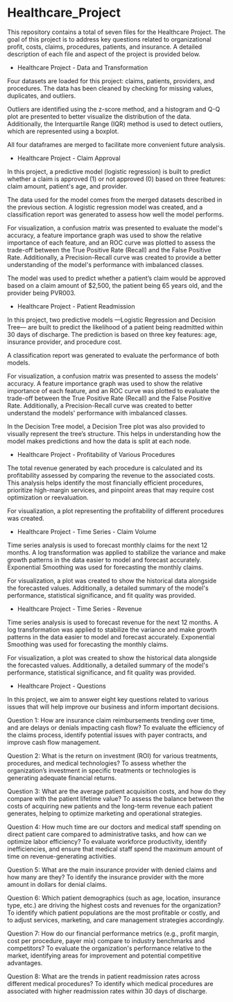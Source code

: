 # Healthcare_Project
This repository contains a total of seven files for the Healthcare Project. The goal of this project is to address key questions related to organizational profit, costs, claims, procedures, patients, and insurance. A detailed description of each file and aspect of the project is provided below.

* Healthcare Project - Data and Transformation

Four datasets are loaded for this project: claims, patients, providers, and procedures. The data has been cleaned by checking for missing values, duplicates, and outliers.

Outliers are identified using the z-score method, and a histogram and Q-Q plot are presented to better visualize the distribution of the data. Additionally, the Interquartile Range (IQR) method is used to detect outliers, which are represented using a boxplot.

All four dataframes are merged to facilitate more convenient future analysis.

* Healthcare Project - Claim Approval

In this project, a predictive model (logistic regression) is built to predict whether a claim is approved (1) or not approved (0) based on three features: claim amount, patient's age, and provider.

The data used for the model comes from the merged datasets described in the previous section. A logistic regression model was created, and a classification report was generated to assess how well the model performs.

For visualization, a confusion matrix was presented to evaluate the model's accuracy, a feature importance graph was used to show the relative importance of each feature, and an ROC curve was plotted to assess the trade-off between the True Positive Rate (Recall) and the False Positive Rate. Additionally, a Precision-Recall curve was created to provide a better understanding of the model's performance with imbalanced classes.

The model was used to predict whether a patient’s claim would be approved based on a claim amount of $2,500, the patient being 65 years old, and the provider being PVR003.

* Healthcare Project - Patient Readmission

In this project, two predictive models —Logistic Regression and Decision Tree— are built to predict the likelihood of a patient being readmitted within 30 days of discharge. The prediction is based on three key features: age, insurance provider, and procedure cost.

A classification report was generated to evaluate the performance of both models.

For visualization, a confusion matrix was presented to assess the models' accuracy. A feature importance graph was used to show the relative importance of each feature, and an ROC curve was plotted to evaluate the trade-off between the True Positive Rate (Recall) and the False Positive Rate. Additionally, a Precision-Recall curve was created to better understand the models' performance with imbalanced classes.

In the Decision Tree model, a Decision Tree plot was also provided to visually represent the tree’s structure. This helps in understanding how the model makes predictions and how the data is split at each node.

* Healthcare Project - Profitability of Various Procedures

The total revenue generated by each procedure is calculated and its profitability assessed by comparing the revenue to the associated costs. This analysis helps identify the most financially efficient procedures, prioritize high-margin services, and pinpoint areas that may require cost optimization or reevaluation.

For visualization, a plot representing the profitability of different procedures was created.

* Healthcare Project - Time Series - Claim Volume

Time series analysis is used to forecast monthly claims for the next 12 months. A log transformation was applied to stabilize the variance and make growth patterns in the data easier to model and forecast accurately. Exponential Smoothing was used for forecasting the monthly claims.

For visualization, a plot was created to show the historical data alongside the forecasted values. Additionally, a detailed summary of the model's performance, statistical significance, and fit quality was provided.

* Healthcare Project - Time Series - Revenue

Time series analysis is used to forecast revenue for the next 12 months. A log transformation was applied to stabilize the variance and make growth patterns in the data easier to model and forecast accurately. Exponential Smoothing was used for forecasting the monthly claims.

For visualization, a plot was created to show the historical data alongside the forecasted values. Additionally, a detailed summary of the model's performance, statistical significance, and fit quality was provided.

* Healthcare Project - Questions

In this project, we aim to answer eight key questions related to various issues that will help improve our business and inform important decisions.

Question 1: How are insurance claim reimbursements trending over time, and are delays or denials impacting cash flow? To evaluate the efficiency of the claims process, identify potential issues with payer contracts, and improve cash flow management.

Question 2: What is the return on investment (ROI) for various treatments, procedures, and medical technologies? To assess whether the organization’s investment in specific treatments or technologies is generating adequate financial returns.

Question 3: What are the average patient acquisition costs, and how do they compare with the patient lifetime value? To assess the balance between the costs of acquiring new patients and the long-term revenue each patient generates, helping to optimize marketing and operational strategies.

Question 4: How much time are our doctors and medical staff spending on direct patient care compared to administrative tasks, and how can we optimize labor efficiency? To evaluate workforce productivity, identify inefficiencies, and ensure that medical staff spend the maximum amount of time on revenue-generating activities.

Question 5: What are the main insurance provider with denied claims and how many are they? To identify the insurance provider with the more amount in dollars for denial claims.

Question 6: Which patient demographics (such as age, location, insurance type, etc.) are driving the highest costs and revenues for the organization? To identify which patient populations are the most profitable or costly, and to adjust services, marketing, and care management strategies accordingly.

Question 7: How do our financial performance metrics (e.g., profit margin, cost per procedure, payer mix) compare to industry benchmarks and competitors? To evaluate the organization's performance relative to the market, identifying areas for improvement and potential competitive advantages.

Question 8: What are the trends in patient readmission rates across different medical procedures? To identify which medical procedures are associated with higher readmission rates within 30 days of discharge.
